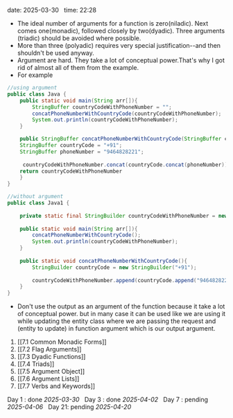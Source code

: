 date: 2025-03-30  
time: 22:28  

- The ideal number of arguments for a function is zero(niladic). Next comes one(monadic), followed closely by two(dyadic). Three arguments (triadic) should be avoided where possible.
- More than three (polyadic) requires very special justification--and then shouldn't be used anyway.
- Argument are hard. They take a lot of conceptual power.That's why I got rid of almost all of them from the example.
- For example
```java
//using argument
public class Java {
	public static void main(String arr[]){
		StringBuffer countryCodeWithPhoneNumber = "";
		concatPhoneNumberWithCountryCode(countryCodeWithPhoneNumber);
		System.out.println(countryCodeWithPhoneNumber);
	}

	public StringBuffer concatPhoneNumberWithCountryCode(StringBuffer countryCodeWithPhoneNumber){
	StringBuffer countryCode = "+91";
	StringBuffer phoneNumber = "9464828221";
	
	 countryCodeWithPhoneNumber.concat(countryCode.concat(phoneNumber));
	return countryCodeWithPhoneNumber
	}
}
```

```java
//without argument
public class Java1 {  
  
    private static final StringBuilder countryCodeWithPhoneNumber = new StringBuilder();  
  
    public static void main(String arr[]){  
        concatPhoneNumberWithCountryCode();  
        System.out.println(countryCodeWithPhoneNumber);  
    }  
  
    public static void concatPhoneNumberWithCountryCode(){  
        StringBuilder countryCode = new StringBuilder("+91");  
  
        countryCodeWithPhoneNumber.append(countryCode.append("9464828221"));  
    }  
}
```

- Don't use the output as an argument of the function because it  take a lot of conceptual power. but in many case it can be used like we are using it while updating the entity class where we are passing the request and (entity to update) in function argument which is our output argument.

1. [[7.1 Common Monadic Forms]]
2. [[7.2 Flag Arguments]]
3. [[7.3 Dyadic Functions]]
4. [[7.4 Triads]]
5. [[7.5 Argument Object]]
6. [[7.6 Argument Lists]]
7. [[7.7 Verbs and Keywords]]

Day 1 : done *2025-03-30*  
Day 3 : done *2025-04-02*  
Day 7 : pending *2025-04-06*  
Day 21: pending *2025-04-20*